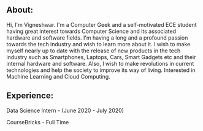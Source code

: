 ## About:

Hi, I'm Vigneshwar. I'm a Computer Geek and a self-motivated ECE student having great interest towards Computer Science and its associated hardware and software fields. I'm having a long and a profound passion towards the tech industry and wish to learn more about it. I wish to make myself nearly up to date with the release of new products in the tech industry such as Smartphones, Laptops, Cars, Smart Gadgets etc and their internal hardware and software. Also, I wish to make revolutions in current technologies and help the society to improve its way of living. Interested in Machine Learning and Cloud Computing.


## Experience:

Data Science Intern - (June 2020 - July 2020)

CourseBricks - Full Time
